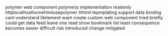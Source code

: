 polymer web component polymerjs implementation readonly httplocalhosthomehtmlusepolymer lithtml tepmplating support data binding cant understand litelement want create custom web component tried briefly could get data feed leave one read show bookmark list least consequence becomes easier difficult risk introduced change mitigated
